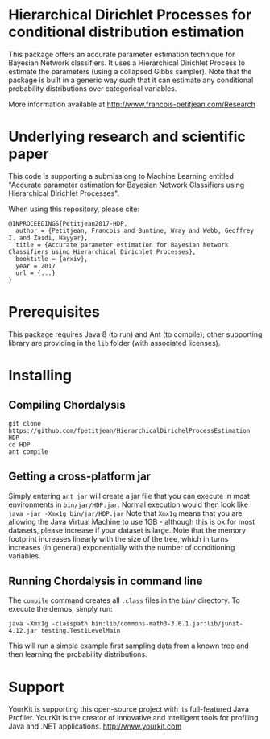 # Hierarchical Dirichlet Processes for conditional distribution estimation
This package offers an accurate parameter estimation technique for Bayesian Network classifiers. It uses a Hierarchical Dirichlet Process to estimate the parameters (using a collapsed Gibbs sampler). Note that the package is built in a generic way such that it can estimate any conditional probability distributions over categorical variables. 

More information available at http://www.francois-petitjean.com/Research

# Underlying research and scientific paper

This code is supporting a submissiong to Machine Learning entitled "Accurate parameter estimation for Bayesian Network Classifiers using Hierarchical Dirichlet Processes". 

When using this repository, please cite:
```
@INPROCEEDINGS{Petitjean2017-HDP,
  author = {Petitjean, Francois and Buntine, Wray and Webb, Geoffrey I. and Zaidi, Nayyar},
  title = {Accurate parameter estimation for Bayesian Network Classifiers using Hierarchical Dirichlet Processes},
  booktitle = {arxiv},
  year = 2017
  url = {...}
}
```

# Prerequisites

This package requires Java 8 (to run) and Ant (to compile); other supporting library are providing in the `lib` folder (with associated licenses). 

# Installing

## Compiling Chordalysis
```
git clone https://github.com/fpetitjean/HierarchicalDirichelProcessEstimation HDP
cd HDP
ant compile
``` 
## Getting a cross-platform jar
Simply entering `ant jar` will create a jar file that you can execute in most environments in `bin/jar/HDP.jar`. 
Normal execution would then look like
```java -jar -Xmx1g bin/jar/HDP.jar```
Note that `Xmx1g` means that you are allowing the Java Virtual Machine to use 1GB - although this is ok for most datasets, please increase if your dataset is large. Note that the memory footprint increases linearly with the size of the tree, which in turns increases (in general) exponentially with the number of conditioning variables. 

## Running Chordalysis in command line
The `compile` command creates all `.class` files in the `bin/` directory. To execute the demos, simply run:
```
java -Xmx1g -classpath bin:lib/commons-math3-3.6.1.jar:lib/junit-4.12.jar testing.Test1LevelMain
```
This will run a simple example first sampling data from a known tree and then learning the probability distributions. 

# Support
YourKit is supporting this open-source project with its full-featured Java Profiler.
YourKit is the creator of innovative and intelligent tools for profiling Java and .NET applications. http://www.yourkit.com 


